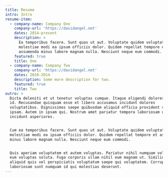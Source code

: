 ```yaml
---
title: Resume
intro: Intro
resume-item:
  - company-name: Company One
    company-url: 'https://davidangel.net'
    dates: 2014-present
    description: >
      Ea temporibus facere. Sunt quas ut aut. Voluptate quidem voluptatem
      molestiae modi ea ipsum officiis dolor. Quidem repellat tempore et
      assumenda minus labore magnam nulla. Nesciunt neque eum commodi.
    featured: true
    title: One
  - company-name: Company Two
    company-url: 'https://davidangel.net'
    dates: 2010-2014
    description: Some more description for two.
    featured: true
    title: Two
outro: >
  Dicta deleniti et ut tenetur voluptas cumque. Itaque eligendi dolores eveniet
  id. Recusandae quisquam esse et libero accusamus incidunt dolores
  voluptatibus. Dignissimos saepe quibusdam aliquid officia provident vero
  ipsam. Autem in ipsam qui. Nostrum amet pariatur tempora laboriosam ut
  incidunt asperiores.


  Cum ea temporibus facere. Sunt quas ut aut. Voluptate quidem voluptatem
  molestiae modi ea ipsum officiis dolor. Quidem repellat tempore et assumenda
  minus labore magnam nulla. Nesciunt neque eum commodi.


  Quis aperiam voluptatem et autem voluptas. Pariatur nihil numquam voluptates
  eum voluptas soluta. Fuga corporis ullam nihil eum magnam ut. Similique
  aliquid quis vel perspiciatis voluptatum saepe qui voluptatem. Corrupti quam
  laboriosam sunt numquam id qui molestias deserunt.
---
```


